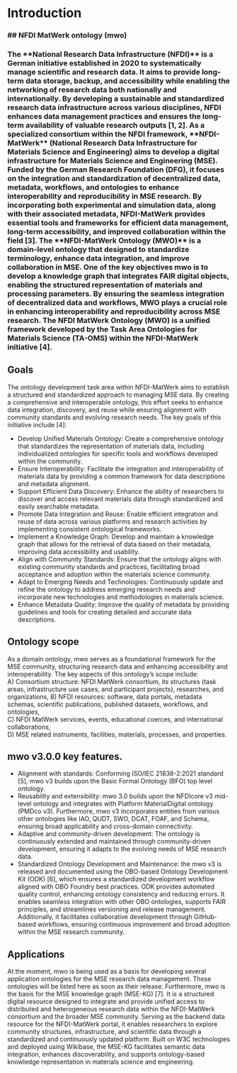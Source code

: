 # Introduction

<h3>## NFDI MatWerk ontology (mwo)<h3>
The **National Research Data Infrastructure (NFDI)** is a German initiative established in 2020 to systematically manage scientific and research data. It aims to provide long-term data storage, backup, and accessibility while enabling the networking of research data both nationally and internationally. By developing a sustainable and standardized research data infrastructure across various disciplines, NFDI enhances data management practices and ensures the long-term availability of valuable research outputs [1, 2]. As a specialized consortium within the NFDI framework, **NFDI-MatWerk** (National Research Data Infrastructure for Materials Science and Engineering) aims to develop a digital infrastructure for Materials Science and Engineering (MSE). Funded by the German Research Foundation (DFG), it focuses on the integration and standardization of decentralized data, metadata, workflows, and ontologies to enhance interoperability and reproducibility in MSE research. By incorporating both experimental and simulation data, along with their associated metadata, NFDI-MatWerk provides essential tools and frameworks for efficient data management, long-term accessibility, and improved collaboration within the field [3]. The **NFDI-MatWerk Ontology (MWO)** is a domain-level ontology that designed to standardize terminology, enhance data integration, and improve collaboration in MSE. One of the key objectives mwo is to develop a knowledge graph that integrates FAIR digital objects, enabling the structured representation of materials and processing parameters. By ensuring the seamless integration of decentralized data and workflows, MWO plays a crucial role in enhancing interoperability and reproducibility across MSE research. The NFDI MatWerk Ontology (MWO) is a unified framework developed by the Task Area Ontologies for Materials Science (TA-OMS) within the NFDI-MatWerk initiative [4].

## Goals
The ontology development task area within NFDI-MatWerk aims to establish a structured and standardized approach to managing MSE data. By creating a comprehensive and interoperable ontology, this effort seeks to enhance data integration, discovery, and reuse while ensuring alignment with community standards and evolving research needs. The key goals of this initiative include [4]:  
- Develop Unified Materials Ontology: Create a comprehensive ontology that standardizes the representation of materials data, including individualized ontologies for specific tools and workflows developed within the community.  
- Ensure Interoperability: Facilitate the integration and interoperability of materials data by providing a common framework for data descriptions and metadata alignment.  
- Support Efficient Data Discovery: Enhance the ability of researchers to discover and access relevant materials data through standardized and easily searchable metadata.  
- Promote Data Integration and Reuse: Enable efficient integration and reuse of data across various platforms and research activities by implementing consistent ontological frameworks.  
- Implement a Knowledge Graph: Develop and maintain a knowledge graph that allows for the retrieval of data based on their metadata, improving data accessibility and usability.  
- Align with Community Standards: Ensure that the ontology aligns with existing community standards and practices, facilitating broad acceptance and adoption within the materials science community.  
- Adapt to Emerging Needs and Technologies: Continuously update and refine the ontology to address emerging research needs and incorporate new technologies and methodologies in materials science.  
- Enhance Metadata Quality: Improve the quality of metadata by providing guidelines and tools for creating detailed and accurate data descriptions.  

## Ontology scope  
As a domain ontology, mwo serves as a foundational framework for the MSE community, structuring research data and enhancing accessibility and interoperability. The key aspects of this ontology’s scope include:  
A) Consortium structure: NFDI MatWerk consortium, its structures (task areas, infrastructure use cases, and participant projects), researches, and organizations, 
B) NFDI resources: software, data portals, metadata schemas, scientific publications, published datasets, workflows, and ontologies,  
C) NFDI MatWerk services, events, educational coerces, and international collaborations,  
D) MSE related instruments, facilities, materials, processes, and properties.  

## mwo v3.0.0 key features.  
- Alignment with standards: Conforming ISO/IEC 21838-2:2021 standard [5], mwo v3 builds upon the Basic Formal Ontology (BFO) top level ontology. 
- Reusability and extensibility: mwo 3.0 builds upon the NFDIcore v3 mid-level ontology and integrates with Platform MaterialDigital ontology (PMDco v3). Furthermore, mwo v3 incorporates entities from various other ontologies like IAO, QUDT, SWO, DCAT, FOAF, and Schema, ensuring broad applicability and cross-domain connectivity. 
- Adaptive and community-driven development: The ontology is continuously extended and maintained through community-driven development, ensuring it adapts to the evolving needs of MSE research data. 
- Standardized Ontology Development and Maintenance:  the mwo v3 is released and documented using the OBO-based Ontology Development Kit (ODK) [6], which ensures a standardized development workflow aligned with OBO Foundry best practices. ODK provides automated quality control, enhancing ontology consistency and reducing errors. It enables seamless integration with other OBO ontologies, supports FAIR principles, and streamlines versioning and release management. Additionally, it facilitates collaborative development through GitHub-based workflows, ensuring continuous improvement and broad adoption within the MSE research community. 

## Applications  
At the moment, mwo is being used as a basis for developing several application ontologies for the MSE research data management. These ontologies will be listed here as soon as their release. 
Furthermore, mwo is the basis for the MSE knowledge graph (MSE-KG) [7]. It is a structured digital resource designed to integrate and provide unified access to distributed and heterogeneous research data within the NFDI-MatWerk consortium and the broader MSE community. Serving as the backend data resource for the NFDI-MatWerk portal, it enables researchers to explore community structures, infrastructure, and scientific data through a standardized and continuously updated platform. Built on W3C technologies and deployed using Wikibase, the MSE-KG facilitates semantic data integration, enhances discoverability, and supports ontology-based knowledge representation in materials science and engineering.


